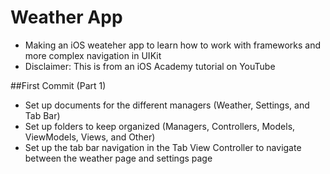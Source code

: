 #  Weather App
- Making an iOS weateher app to learn how to work with frameworks and more complex navigation in UIKit
- Disclaimer: This is from an iOS Academy tutorial on YouTube

##First Commit (Part 1)
- Set up documents for the different managers (Weather, Settings, and Tab Bar)
- Set up folders to keep organized (Managers, Controllers, Models, ViewModels, Views, and Other)
- Set up the tab bar navigation in the Tab View Controller to navigate between the weather page and settings page

